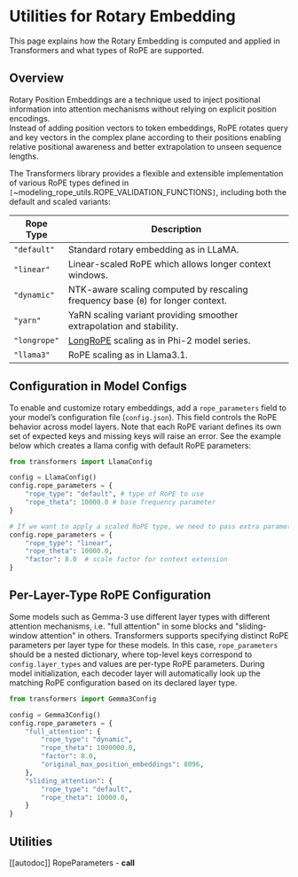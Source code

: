 <!--Copyright 2020 The HuggingFace Team. All rights reserved.

Licensed under the Apache License, Version 2.0 (the "License"); you may not use this file except in compliance with
the License. You may obtain a copy of the License at

http://www.apache.org/licenses/LICENSE-2.0

Unless required by applicable law or agreed to in writing, software distributed under the License is distributed on
an "AS IS" BASIS, WITHOUT WARRANTIES OR CONDITIONS OF ANY KIND, either express or implied. See the License for the
specific language governing permissions and limitations under the License.

⚠️ Note that this file is in Markdown but contain specific syntax for our doc-builder (similar to MDX) that may not be
rendered properly in your Markdown viewer.

-->

# Utilities for Rotary Embedding

This page explains how the Rotary Embedding is computed and applied in Transformers and what types of RoPE are supported.

## Overview

Rotary Position Embeddings are a technique used to inject positional information into attention mechanisms without relying on explicit position encodings.  
Instead of adding position vectors to token embeddings, RoPE rotates query and key vectors in the complex plane according to their positions enabling relative positional awareness and better extrapolation to unseen sequence lengths.

The Transformers library provides a flexible and extensible implementation of various RoPE types defined in `[`~modeling_rope_utils.ROPE_VALIDATION_FUNCTIONS`]`, including both the default and scaled variants:

| Rope Type | Description |
|------------|-------------|
| `"default"` | Standard rotary embedding as in LLaMA. |
| `"linear"` | Linear-scaled RoPE which allows longer context windows. |
| `"dynamic"` | NTK-aware scaling computed by rescaling frequency base (`θ`) for longer context. |
| `"yarn"` | YaRN scaling variant providing smoother extrapolation and stability. |
| `"longrope"` | [LongRoPE](https://github.com/microsoft/LongRoPE) scaling as in Phi-2 model series. |
| `"llama3"` | RoPE scaling as in Llama3.1. |

## Configuration in Model Configs

To enable and customize rotary embeddings, add a `rope_parameters` field to your model’s configuration file (`config.json`). This field controls the RoPE behavior across model layers. Note that each RoPE variant defines its own set of expected keys and missing keys will raise an error. See the example below which creates a llama config with default RoPE parameters:

```python
from transformers import LlamaConfig

config = LlamaConfig()
config.rope_parameters = {
    "rope_type": "default", # type of RoPE to use
    "rope_theta": 10000.0 # base frequency parameter
}

# If we want to apply a scaled RoPE type, we need to pass extra parameters
config.rope_parameters = {
    "rope_type": "linear",
    "rope_theta": 10000.0,
    "factor": 8.0  # scale factor for context extension
}
```

## Per-Layer-Type RoPE Configuration

Some models such as Gemma-3 use different layer types with different attention mechanisms, i.e. "full attention" in some blocks and "sliding-window attention" in others. Transformers supports specifying distinct RoPE parameters per layer type for these models. In this case, `rope_parameters` should be a nested dictionary, where top-level keys correspond to `config.layer_types` and values are per-type RoPE parameters. During model initialization, each decoder layer will automatically look up the matching RoPE configuration based on its declared layer type.

```python
from transformers import Gemma3Config

config = Gemma3Config()
config.rope_parameters = {
    "full_attention": {
        "rope_type": "dynamic",
        "rope_theta": 1000000.0,
        "factor": 8.0,
        "original_max_position_embeddings": 8096,
    },
    "sliding_attention": {
        "rope_type": "default",
        "rope_theta": 10000.0,
    }
}
```

## Utilities

[[autodoc]] RopeParameters
    - __call__
